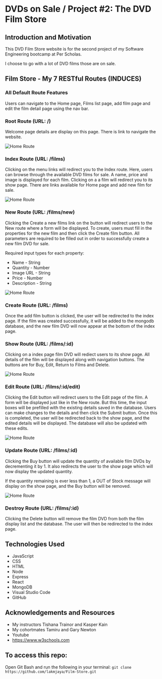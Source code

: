 # DVDs on Sale / Project #2: The DVD Film Store

## Introduction and Motivation
This DVD Film Store website is for the second project of my Software Engineering bootcamp at Per Scholas.

I choose to go with a lot of DVD films those are on sale.
 
## Film Store - My 7 RESTful Routes (INDUCES)

### All Default Route Features
Users can navigate to the Home page, Films list page, add film page and  edit the film detail page using the nav bar. 

### Root Route (URL: /)
Welcome page details are display on this page. There is link to navigate the website.

![Home Route](/public/images/Home.png)

### Index Route (URL: /films)
Clicking on the menu links will redirect you to the Index route. Here, users can browse through the available DVD films for sale. A name, price and image is displayed for each film.  Clicking on a a film will redirect you to its show page. There are links available for Home page and add new film for sale.

![Home Route](/public/images/Index.png)

### New Route (URL: /films/new)
Clicking the Create a new films link on the button will redirect users to the New route where a form will be displayed. To create, users must fill in the properties for the new film and then click the Create film button. All parameters are required to be filled out in order to successfully create a new film DVD for sale.

Required input types for each property:
- Name - String
- Quantity - Number
- Image URL - String
- Price - Number
- Description - String

![Home Route](/public/images/New.png)

### Create Route (URL: /films)
Once the add film button is clicked, the user will be redirected to the index page. If the film was created successfully, it will be added to the mongodb database, and the new film DVD will now appear at the bottom of the index page.

### Show Route (URL: /films/:id)
Clicking on a index page film DVD will rediect users to its show page. All details of the film will be displayed along with navigation buttons. The buttons are for Buy, Edit, Return to Films and Delete. 

![Home Route](/public/images/Show.png)

### Edit Route (URL: /films/:id/edit)
Clicking the Edit button will redirect users to the Edit page of the film. A form will be displayed just like in the New route. But this time, the input boxes will be prefilled with the existing details saved in the database. Users can make changes to the details and then click the Submit  button. Once this is completed, the user will be redirected back to the show page, and the edited details will be displayed. The database will also be updated with these edits.

![Home Route](/public/images/Edit.png)

### Update Route (URL: /films/:id)
Clicking the Buy button will update the quantity of available film DVDs by decrementing it by 1. It also redirects the user to the show page which will now display the updated quantity. 

If the quantity remaining is ever less than 1, a OUT of Stock message will display on the show page, and the Buy button will be removed.

![Home Route](/public/images/Update.png)

### Destroy Route  (URL: /films/:id)
Clicking the Delete button will remove the film DVD from both the film display list and the database. The user will then be redirected to the index page.

## Technologies Used
- JavaScript
- CSS
- HTML
- Node
- Express
- React
- MongoDB
- Visual Studio Code
- GitHub

## Acknowledgements and Resources
- My instructors Tishana Trainor and Kasper Kain
- My cohortmates Tamiru and Gary Newton
- Youtube
- https://www.w3schools.com


## To access this repo:
Open Git Bash and run the following in your terminal:
`git clone https://github.com/lakmjaya/Film-Store.git`

























